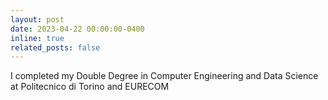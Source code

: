 ```yaml
---
layout: post
date: 2023-04-22 00:00:00-0400
inline: true
related_posts: false
---
```


I completed my Double Degree in Computer Engineering and Data Science at Politecnico di Torino and EURECOM